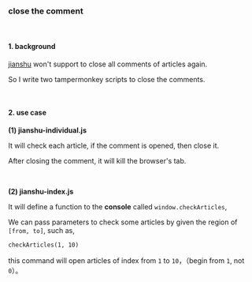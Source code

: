 ### close the comment

<br/>

#### 1. background

[jianshu](http://www.jianshu.com) won't support to close all comments of articles again.

So I write two tampermonkey scripts to close the comments.

<br/>

#### 2. use case

**(1) jianshu-individual.js**

It will check each article, if the comment is opened, then close it.

After closing the comment, it will kill the browser's tab.

<br/>

**(2) jianshu-index.js**

It will define a function to the **console** called `window.checkArticles`,

We can pass parameters to check some articles by given the region of `[from, to]`, such as, 

```
checkArticles(1, 10)
```

this command will open articles of index from `1` to `10`，（begin from `1`, not `0`）。